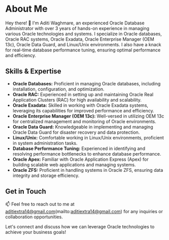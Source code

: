 # About Me

Hey there! 👋 I'm Aditi Waghmare, an experienced Oracle Database Administrator with over 3 years of hands-on experience in managing various Oracle technologies and systems. I specialize in Oracle databases, Oracle RAC systems, Oracle Exadata, Oracle Enterprise Manager (OEM 13c), Oracle Data Guard, and Linux/Unix environments. I also have a knack for real-time database performance tuning, ensuring optimal performance and efficiency.

## Skills & Expertise

- **Oracle Databases:** Proficient in managing Oracle databases, including installation, configuration, and optimization.
- **Oracle RAC:** Experienced in setting up and maintaining Oracle Real Application Clusters (RAC) for high availability and scalability.
- **Oracle Exadata:** Skilled in working with Oracle Exadata systems, leveraging its capabilities for improved performance and efficiency.
- **Oracle Enterprise Manager (OEM 13c):** Well-versed in utilizing OEM 13c for centralized management and monitoring of Oracle environments.
- **Oracle Data Guard:** Knowledgeable in implementing and managing Oracle Data Guard for disaster recovery and data protection.
- **Linux/Unix:** Comfortable working in Linux/Unix environments, proficient in system administration tasks.
- **Database Performance Tuning:** Experienced in identifying and resolving performance bottlenecks to enhance database performance.
- **Oracle Apex:** Familiar with Oracle Application Express (Apex) for building scalable web applications and managing systems.
- **Oracle ZFS:** Proficient in handling systems in Oracle ZFS, ensuring data integrity and storage efficiency.

## Get in Touch

📫 Feel free to reach out to me at aditiextra14@gmail.com(mailto:aditiextra14@gmail.com) for any inquiries or collaboration opportunities.

Let's connect and discuss how we can leverage Oracle technologies to achieve your business goals!

<!---
aditi-waghmare/aditi-waghmare is a ✨ special ✨ repository because its `README.md` (this file) appears on your GitHub profile.
You can click the Preview link to take a look at your changes.
--->
